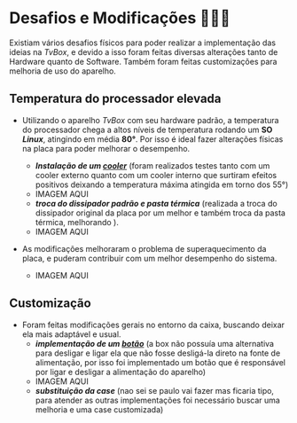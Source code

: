 # Desafios e Modificações 🧗‍♀️🔄
Existiam vários desafios físicos para poder realizar a implementação das ideias na _TvBox_, e devido a isso foram feitas diversas alterações tanto de Hardware quanto de Software. Também foram feitas customizações para melhoria de uso do aparelho.

## Temperatura do processador elevada
- Utilizando o aparelho _TvBox_ com seu hardware padrão, a temperatura do processador chega a altos níveis de temperatura rodando um **SO _Linux_**, atingindo em média **80°**. Por isso é ideal fazer alterações físicas na placa para poder melhorar o desempenho.

  - **_Instalação de um [cooler](https://www.makerhero.com/produto/ventilador-cooler-30mm-5v/?srsltid=AfmBOorqyhvNs0p4bjlGWnUWW0lGsa1NQoBsUv9NqsoQOkSlJKKSlmxv)_** (foram realizados testes tanto com um cooler externo quanto com um cooler interno que surtiram efeitos positivos deixando a temperatura máxima atingida em torno dos 55°)
  - IMAGEM AQUI
  -  **_troca do dissipador padrão e pasta térmica_** (realizada a troca do dissipador original da placa por um melhor e também troca da pasta térmica, melhorando ).
  -  IMAGEM AQUI
- As modificações melhoraram o problema de superaquecimento da placa, e puderam contribuir com um melhor desempenho do sistema.
  - IMAGEM AQUI

## Customização
- Foram feitas modificações gerais no entorno da caixa, buscando deixar ela mais adaptável e usual.
  - **_implementação de um [botão](https://fast-automotivo.mercadoshops.com.br/MLB-1819247677-boto-interruptor-chave-ligadesliga-universal-2-pinos-_JM)_** (a box não possuía uma alternativa para desligar e ligar ela que não fosse desligá-la direto na fonte de alimentação, por isso foi implementado um botão que é responsável por ligar e desligar a alimentação do aparelho)
  - IMAGEM AQUI
  - **_substituição da case_** (nao sei se paulo vai fazer mas ficaria tipo, para atender as outras implementações foi necessário buscar uma melhoria e uma case customizada)
 






